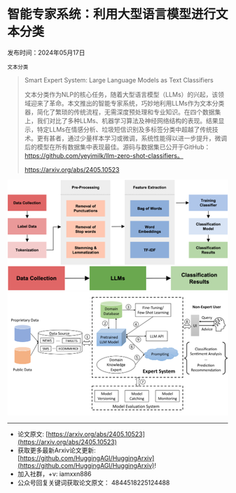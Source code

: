 # 智能专家系统：利用大型语言模型进行文本分类
发布时间：2024年05月17日

`文本分类`
> Smart Expert System: Large Language Models as Text Classifiers
>
> 文本分类作为NLP的核心任务，随着大型语言模型（LLMs）的兴起，该领域迎来了革命。本文推出的智能专家系统，巧妙地利用LLMs作为文本分类器，简化了繁琐的传统流程，无需深度预处理和专业知识。在四个数据集上，我们对比了多种LLMs、机器学习算法及神经网络结构的表现。结果显示，特定LLMs在情感分析、垃圾短信识别及多标签分类中超越了传统技术。更有甚者，通过少量样本学习或微调，系统性能得以进一步提升，微调后的模型在所有数据集中表现最佳。源码与数据集已公开于GitHub：https://github.com/yeyimilk/llm-zero-shot-classifiers。
>
> https://arxiv.org/abs/2405.10523

![](https://raw.githubusercontent.com/HuggingAGI/HuggingArxiv/main/paper_images/2405.10523/traditional_flow.png)
![](https://raw.githubusercontent.com/HuggingAGI/HuggingArxiv/main/paper_images/2405.10523/llms_flow.png)
![](https://raw.githubusercontent.com/HuggingAGI/HuggingArxiv/main/paper_images/2405.10523/x1.png)

<hr />

- 论文原文: [https://arxiv.org/abs/2405.10523](https://arxiv.org/abs/2405.10523)
- 获取更多最新Arxiv论文更新: [https://github.com/HuggingAGI/HuggingArxiv](https://github.com/HuggingAGI/HuggingArxiv)!
- 加入社群，+v: iamxxn886
- 公众号回复关键词获取论文原文： 4844518225124488